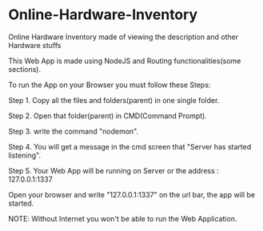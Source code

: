 # Online-Hardware-Inventory
Online Hardware Inventory made of viewing the description and other Hardware stuffs

This Web App is made using NodeJS and Routing functionalities(some sections).

To run the App on your Browser you must follow these Steps:

Step 1. Copy all the files and folders(parent) in one single folder.

Step 2. Open that folder(parent) in CMD(Command Prompt).

Step 3. write the command "nodemon".

Step 4. You will get a message in the cmd screen that "Server has started listening".

Step 5. Your Web App will be running on Server or the address : 127.0.0.1:1337

Open your browser and write "127.0.0.1:1337" on the url bar, the app will be started.

NOTE: Without Internet you won't be able to run the Web Application. 

